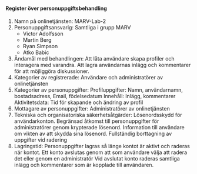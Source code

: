#### Register över personuppgiftsbehandling

1. Namn på onlinetjänsten: MARV-Lab-2
2. Personuppgiftsansvarig: Samtliga i grupp MARV
   - Victor Adolfsson
   - Martin Berg
   - Ryan Simpson
   - Atko Babic
3. Ändamål med behandlingen:
   Att låta användare skapa profiler och interagera med varandra.
   Att lagra användarnas inlägg och kommentarer för att möjliggöra diskussioner.
4. Kategorier av registrerade:
   Användare och administratörer av onlinetjänsten
5. Kategorier av personuppgifter:
   Profiluppgifter: Namn, användarnamn, bostadsadress, Email, födelsedatum
   Innehåll: Inlägg, kommentarer
   Aktivitetsdata: Tid för skapande och ändring av profil
6. Mottagare av personuppgifter:
   Administratörer av onlinetjänsten
7. Tekniska och organisatoriska säkerhetsåtgärder:
   Lösenordsskydd för användarkonton.
   Begränsad åtkomst till personuppgifter för administratörer genom krypterade lösenord.
   Information till användare om vikten av att skydda sina lösenord.
   Fullständig borttagning av uppgifter vid radering
8. Lagringstid:
   Personuppgifter lagras så länge kontot är aktivt och raderas när kontot.
   Ett konto avslutas genom att som användare välja att radera det eller genom en administratör
   Vid avslutat konto raderas samtliga inlägg och kommentarer som är kopplade till användaren.
